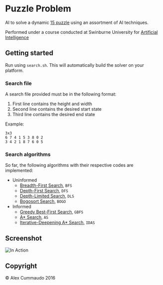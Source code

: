 # Puzzle Problem

AI to solve a dynamic [15 puzzle](https://en.wikipedia.org/wiki/15_puzzle) using an assortment of AI techniques.

Performed under a course conducted at Swinburne University for [Artificial Intelligence](http://www.swinburne.edu.au/study/courses/units/Introduction-to-Artificial-Intelligence-COS30019/local)

## Getting started

Run using `search.sh`. This will automatically build the solver on your platform.

### Search file

A search file provided must be in the following format:

1. First line contains the height and width
2. Second line contains the desired start state
3. Third line contains the desired end state

Example:

```
3x3
6 7 4 1 5 3 8 0 2
3 4 2 1 8 7 6 0 5
```

### Search algorithms

So far, the following algorithms with their respective codes are implemented:

- Uninformed
  - [Breadth-First Search](https://en.wikipedia.org/wiki/Breadth-first_search), `BFS`
  - [Depth-First Search](https://en.wikipedia.org/wiki/Depth-first_search), `DFS`
  - [Depth-Limited Search](https://en.wikipedia.org/wiki/Iterative_deepening_depth-first_search), `DLS`
  - [Bogosort Search](https://en.wikipedia.org/wiki/Bogosort), `BOGO`
- Informed
  - [Greedy Best-First Search](https://en.wikipedia.org/wiki/Best-first_search), `GBFS`
  - [A* Search](https://en.wikipedia.org/wiki/A%2A_search_algorithm), `AS`
  - [Iterative-Deepening A* Search](https://en.wikipedia.org/wiki/Iterative_deepening_A%2A), `IDAS`

## Screenshot

![In Action](https://raw.githubusercontent.com/alexcu/puzzle-problem/master/doc/images/gui.png)

## Copyright

&copy; Alex Cummaudo 2016

